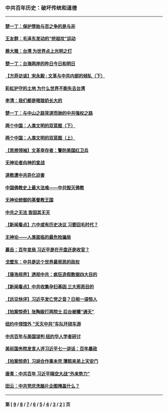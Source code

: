### 中共百年历史：破坏传统和道德
---
#### [楚一丁：保护堕胎与否之争的是与非](../../pages/nf1176114/n13815642.md?10310430) 
#### [王友群：毛泽东发动的“挖祖坟”运动](../../pages/nf1176114/n13723639.md?10310430) 
#### [蔡大雅：台湾 为世界点上光明之灯](../../pages/nf1176114/n13531530.md?10310430) 
#### [楚一丁：台海两岸的昨日今日和明日](../../pages/nf1176114/n13531468.md?10310430) 
#### [【方菲访谈】宋永毅 : 文革与中共内部的倾轧（下）](../../pages/nf1176114/n13486836.md?10310430) 
#### [彩虹护守的土地 为什么世界不能失去台湾](../../pages/nf1176114/n13476849.md?10310430) 
#### [李清：我们都是喝狼奶长大的](../../pages/nf1176114/n13471478.md?10310430) 
#### [楚一丁：与中山之路背道而驰的中共强权之路](../../pages/nf1176114/n13437270.md?10310430) 
#### [两个中国：人类文明的双蓝图（下）](../../pages/nf1176114/n13423132.md?10310430) 
#### [两个中国：人类文明的双蓝图（上）](../../pages/nf1176114/n13422687.md?10310430) 
#### [【思想领袖】文革幸存者：警防美国红卫兵](../../pages/nf1176114/n13339289.md?10310430) 
#### [无神论者向神的宣战](../../pages/nf1176114/n13281535.md?10310430) 
#### [道教遭中共异化迫害](../../pages/nf1176114/n13281463.md?10310430) 
#### [中国佛教史上最大法难——中共毁灭佛教](../../pages/nf1176114/n13281397.md?10310430) 
#### [无神论统御的基督教王国](../../pages/nf1176114/n13281280.md?10310430) 
#### [中共之无法 皆因其无天](../../pages/nf1176114/n13281088.md?10310430) 
#### [【新闻看点】六中或有历史决议 习要回毛时代？](../../pages/nf1176114/n13222895.md?10310430) 
#### [无神论——人类面临的最危险骗局](../../pages/nf1176114/n13196137.md?10310430) 
#### [慕岳：百年变局 习近平是在开盘还是收官？](../../pages/nf1176114/n13206516.md?10310430) 
#### [戈壁东：中共是这个世界最邪恶的政权](../../pages/nf1176114/n13085641.md?10310430) 
#### [【唐浩视界】透视中共：疯狂造假数据四大目的](../../pages/nf1176114/n13080590.md?10310430) 
#### [【新闻看点】中共收集孕妇基因 三大邪恶目的](../../pages/nf1176114/n13077182.md?10310430) 
#### [【远见快评】习近平发亡党之音？日相一语惊人](../../pages/nf1176114/n13074809.md?10310430) 
#### [【拍案惊奇】张陶殴打两院士 后台被曝“通天”](../../pages/nf1176114/n13070496.md?10310430) 
#### [纽约中领馆外 “天灭中共”车队环绕车游](../../pages/nf1176114/n13070693.md?10310430) 
#### [中共百年与美国误判 纽约华人学者研讨](../../pages/nf1176114/n13067969.md?10310430) 
#### [美前国务院发言人评习近平七一讲话：百年暴政](../../pages/nf1176114/n13066986.md?10310430) 
#### [【拍案惊奇】习胡合作事未完 薄熙来弟上天安门](../../pages/nf1176114/n13065867.md?10310430) 
#### [唐青：中共百年 习近平隔空大战“外来势力”](../../pages/nf1176114/n13065976.md?10310430) 
#### [田云：中共党庆洗脑片企图掩盖什么？](../../pages/nf1176114/n13064395.md?10310430) 

---
#### 第 [ [9](./9.md?10310430) / [8](./8.md?10310430) / [7](./7.md?10310430) / [6](./6.md?10310430) / [5](./5.md?10310430) / [4](./4.md?10310430) / [3](./3.md?10310430) / [2](./2.md?10310430) ] 页
